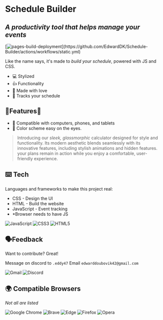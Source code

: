 

# Schedule Builder
## _A productivity tool that helps manage your events_


[![pages-build-deployment]([https://github.com/EdwardDK/speccalc/actions/workflows/pages/pages-build-deployment/badge.svg?branch=main](https://github.com/EdwardDK/Schedule-Builder/actions/workflows/static.yml/badge.svg?branch=main))](https://github.com/EdwardDK/Schedule-Builder/actions/workflows/static.yml)

Like the name says, it's made to _build your schedule_,
powered with JS and CSS.

- 💻 Stylized
- 👍 Functionality
- 💞 Made with love
- 📅 Tracks your schedule
## 🔨Features🔨

- 📱 Compatible with computers, phones, and tablets
- 🎨 Color scheme easy on the eyes.

     

> Introducing our _sleek, glassmorphic_ calculator designed for style and functionality.
> Its modern aesthetic blends seamlessly with its innovative features,
> including stylish animations and hidden features.
> your plans remain in action
> while you enjoy a comfortable, 
> user-friendly experience.


## ⌨️ Tech

Languages and frameworks to make this project real:

- CSS - Design the UI
- HTML - Build the website
- JavaScript - Event tracking
- *Browser needs to have JS

![JavaScript](https://img.shields.io/badge/JavaScript-F7DF1E.svg?style=for-the-badge&logo=JavaScript&logoColor=black)
![CSS3](https://img.shields.io/badge/CSS3-1572B6.svg?style=for-the-badge&logo=CSS3&logoColor=white)
![HTML5](https://img.shields.io/badge/HTML5-E34F26.svg?style=for-the-badge&logo=HTML5&logoColor=white)


## 🗣️Feedback

Want to contribute? Great!

Message on discord to ```.eddy47```
Email ```edwarddoubovik42@gmail.com```

![Gmail](https://img.shields.io/badge/Gmail-EA4335.svg?style=for-the-badge&logo=Gmail&logoColor=white) ![Discord](https://img.shields.io/badge/Discord-5865F2.svg?style=for-the-badge&logo=Discord&logoColor=white)

## 🌍 Compatible Browsers

_Not all are listed_

![Google Chrome](https://img.shields.io/badge/Google%20Chrome-4285F4?style=for-the-badge&logo=GoogleChrome&logoColor=white)  ![Brave](https://img.shields.io/badge/Brave-FB542B?style=for-the-badge&logo=Brave&logoColor=white) ![Edge](https://img.shields.io/badge/Edge-0078D7?style=for-the-badge&logo=Microsoft-edge&logoColor=white) ![Firefox](https://img.shields.io/badge/Firefox-FF7139?style=for-the-badge&logo=Firefox-Browser&logoColor=white) ![Opera](https://img.shields.io/badge/Opera-FF1B2D?style=for-the-badge&logo=Opera&logoColor=white)
